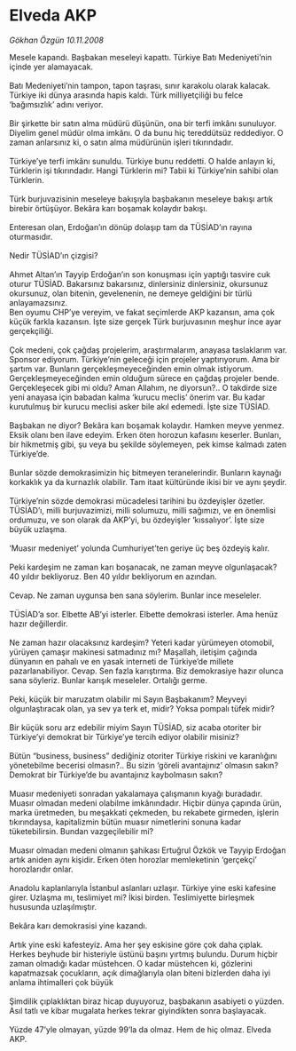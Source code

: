# Elveda AKP

*Gökhan Özgün 10.11.2008*

<div class="taraf_structure_2col_1zq">
<div class="margen_n">



 <p>Mesele kapandı. Başbakan meseleyi kapattı. Türkiye Batı Medeniyeti’nin içinde yer alamayacak. <br/><br/>Batı Medeniyeti’nin tampon, tapon taşrası, sınır karakolu olarak kalacak. Türkiye iki dünya arasında hapis kaldı. Türk milliyetçiliği bu felce ‘bağımsızlık’ adını veriyor. <br/><br/>Bir şirkette bir satın alma müdürü düşünün, ona bir terfi imkânı sunuluyor. Diyelim genel müdür olma imkânı. O da bunu hiç tereddütsüz reddediyor. O zaman anlarsınız ki, o satın alma müdürünün işleri tıkırındadır. <br/><br/>Türkiye’ye terfi imkânı sunuldu. Türkiye bunu reddetti. O halde anlayın ki, Türklerin işi tıkırındadır. Hangi Türklerin mi? Tabii ki Türkiye’nin sahibi olan Türklerin. <br/><br/>Türk burjuvazisinin meseleye bakışıyla başbakanın meseleye bakışı artık birebir örtüşüyor. Bekâra karı boşamak kolaydır bakışı. <br/><br/>Enteresan olan, Erdoğan’ın dönüp dolaşıp tam da TÜSİAD’ın rayına oturmasıdır. <br/><br/>Nedir TÜSİAD’ın çizgisi? <br/><br/>Ahmet Altan’ın Tayyip Erdoğan’ın son konuşması için yaptığı tasvire cuk oturur TÜSİAD. Bakarsınız bakarsınız, dinlersiniz dinlersiniz, okursunuz okursunuz, olan bitenin, gevelenenin, ne demeye geldiğini bir türlü anlayamazsınız. <br/>Ben oyumu CHP’ye vereyim, ve fakat seçimlerde AKP kazansın, ama çok küçük farkla kazansın. İşte size gerçek Türk burjuvasının meşhur ince ayar gerçekçiliği. <br/><br/>Çok medeni, çok çağdaş projelerim, araştırmalarım, anayasa taslaklarım var. Sponsor ediyorum. Türkiye’nin geleceği için projeler yaptırıyorum. Ama bir şartım var. Bunların gerçekleşmeyeceğinden emin olmak istiyorum. Gerçekleşmeyeceğinden emin olduğum sürece en çağdaş projeler bende. Gerçekleşecek gibi mi oldu? Aman Allahım, ne diyorsun?.. O takdirde size yeni anayasa için babadan kalma ‘kurucu meclis’ önerim var. Bu kadar kurutulmuş bir kurucu meclisi asker bile akıl edemedi. İşte size TÜSİAD. <br/><br/>Başbakan ne diyor? Bekâra karı boşamak kolaydır. Hamken meyve yenmez. Eksik olanı ben ilave edeyim. Erken öten horozun kafasını keserler. Bunları, bir hikmetmiş gibi, şu veya bu şekilde söylemeyen, pek kimse kalmadı zaten Türkiye’de. <br/><br/>Bunlar sözde demokrasimizin hiç bitmeyen teranelerindir. Bunların kaynağı korkaklık ya da kurnazlık olabilir. Tam itaat kültüründe ikisi bir ve aynı şeydir. <br/><br/>Türkiye’nin sözde demokrasi mücadelesi tarihini bu özdeyişler özetler. TÜSİAD’ı, milli burjuvazimizi, milli solumuzu, milli sağımızı, ve en önemlisi ordumuzu, ve son olarak da AKP’yi, bu özdeyişler ‘kıssalıyor’. İşte size büyük uzlaşma. <br/><br/>‘Muasır medeniyet’ yolunda Cumhuriyet’ten geriye üç beş özdeyiş kalır. <br/><br/>Peki kardeşim ne zaman karı boşanacak, ne zaman meyve olgunlaşacak? 40 yıldır bekliyoruz. Ben 40 yıldır bekliyorum en azından. <br/><br/>Cevap. Ne zaman uygunsa ben sana söylerim. Bunlar ince meseleler. <br/><br/>TÜSİAD’a sor. Elbette AB’yi isterler. Elbette demokrasi isterler. Ama henüz hazır değillerdir. <br/><br/>Ne zaman hazır olacaksınız kardeşim? Yeteri kadar yürümeyen otomobil, yürüyen çamaşır makinesi satmadınız mı? Maşallah, iletişim çağında dünyanın en pahalı ve en yasak interneti de Türkiye’de millete pazarlanabiliyor. Cevap. Sen fazla karıştırma. Biz demokrasiye hazır olunca sana söyleriz. Bunlar karışık meseleler. Ortalığı germe. <br/><br/>Peki, küçük bir maruzatım olabilir mi Sayın Başbakanım? Meyveyi olgunlaştıracak olan, ya sev ya terk et, midir? Yoksa pompalı tüfek midir? <br/><br/>Bir küçük soru arz edebilir miyim Sayın TÜSİAD, siz acaba otoriter bir Türkiye’yi demokrat bir Türkiye’ye tercih ediyor olabilir misiniz? <br/><br/>Bütün “business, business” dediğiniz otoriter Türkiye riskini ve karanlığını yönetebilme becerisi olmasın?.. Bu sizin ‘göreli avantajınız’ olmasın sakın? Demokrat bir Türkiye’de bu avantajınız kaybolmasın sakın? <br/><br/>Muasır medeniyeti sonradan yakalamaya çalışmanın kıyağı buradadır. Muasır olmadan medeni olabilme imkânındadır. Hiçbir dünya çapında ürün, marka üretmeden, bu meşakkati çekmeden, bu rekabete girmeden, işlerin tıkırındaysa, kapitalizmin bütün muasır nimetlerini sonuna kadar tüketebilirsin. Bundan vazgeçilebilir mi? <br/><br/>Muasır olmadan medeni olmanın şahikası Ertuğrul Özkök ve Tayyip Erdoğan artık aniden aynı kişidir. Erken öten horozlar memleketinin ‘gerçekçi’ horozlarıdır onlar. <br/><br/>Anadolu kaplanlarıyla İstanbul aslanları uzlaşır. Türkiye yine eski kafesine girer. Uzlaşma mı, teslimiyet mi? İkisi birden. Teslimiyette birleşmek hususunda uzlaşılmıştır. <br/><br/>Bekâra karı demokrasisi yine kazandı. <br/><br/>Artık yine eski kafesteyiz. Ama her şey eskisine göre çok daha çıplak. Herkes beyhude bir histeriyle üstünü başını yırtmış bulundu. Durum hiçbir zaman olmadığı kadar müstehcen. O kadar müstehcen ki, gözlerini kapatmazsak çocukların, açık dimağlarıyla olan biteni bizlerden daha iyi anlama ihtimalleri çok büyük <br/><br/>Şimdilik çıplaklıktan biraz hicap duyuyoruz, başbakanın asabiyeti o yüzden. Asıl tatlı ve kibar mugalata herkes tekrar giyindikten sonra başlayacak. <br/><br/>Yüzde 47’yle olmayan, yüzde 99’la da olmaz. Hem de hiç olmaz. Elveda AKP.</p>

<br/>


<div id="taraf_not">
</div>

</div>


</div>
